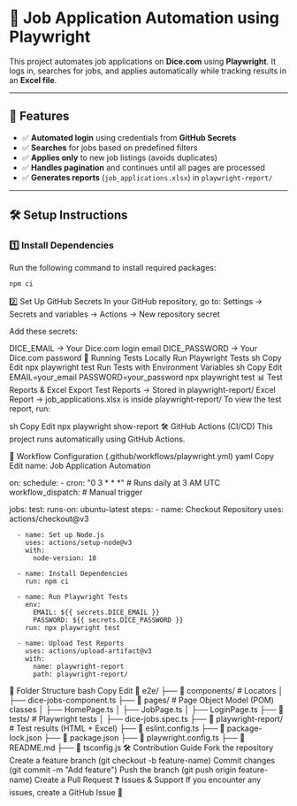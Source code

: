 # 🚀 Job Application Automation using Playwright

This project automates job applications on **Dice.com** using **Playwright**. It logs in, searches for jobs, and applies automatically while tracking results in an **Excel file**.

---

## 📌 **Features**
- ✅ **Automated login** using credentials from **GitHub Secrets**  
- ✅ **Searches** for jobs based on predefined filters  
- ✅ **Applies only** to new job listings (avoids duplicates)  
- ✅ **Handles pagination** and continues until all pages are processed  
- ✅ **Generates reports** (`job_applications.xlsx`) in `playwright-report/`  

---

## 🛠️ **Setup Instructions**

### 1️⃣ **Install Dependencies**
Run the following command to install required packages:

```sh
npm ci
```
2️⃣ Set Up GitHub Secrets
In your GitHub repository, go to:
Settings → Secrets and variables → Actions → New repository secret

Add these secrets:

DICE_EMAIL → Your Dice.com login email
DICE_PASSWORD → Your Dice.com password
🚀 Running Tests Locally
Run Playwright Tests
sh
Copy
Edit
npx playwright test
Run Tests with Environment Variables
sh
Copy
Edit
EMAIL=your_email PASSWORD=your_password npx playwright test
📊 Test Reports & Excel Export
Test Reports → Stored in playwright-report/
Excel Report → job_applications.xlsx is inside playwright-report/
To view the test report, run:

sh
Copy
Edit
npx playwright show-report
🛠️ GitHub Actions (CI/CD)
This project runs automatically using GitHub Actions.

📜 Workflow Configuration (.github/workflows/playwright.yml)
yaml
Copy
Edit
name: Job Application Automation

on:
  schedule:
    - cron: "0 3 * * *"  # Runs daily at 3 AM UTC
  workflow_dispatch:  # Manual trigger

jobs:
  test:
    runs-on: ubuntu-latest
    steps:
      - name: Checkout Repository
        uses: actions/checkout@v3

      - name: Set up Node.js
        uses: actions/setup-node@v3
        with:
          node-version: 18

      - name: Install Dependencies
        run: npm ci

      - name: Run Playwright Tests
        env:
          EMAIL: ${{ secrets.DICE_EMAIL }}
          PASSWORD: ${{ secrets.DICE_PASSWORD }}
        run: npx playwright test

      - name: Upload Test Reports
        uses: actions/upload-artifact@v3
        with:
          name: playwright-report
          path: playwright-report/
📁 Folder Structure
bash
Copy
Edit
📂 e2e/
 ├── 📂 components/            # Locators
 │    ├── dice-jobs-component.ts
 ├── 📂 pages/            # Page Object Model (POM) classes
 │    ├── HomePage.ts
 │    ├── JobPage.ts
 │    ├── LoginPage.ts
 ├── 📂 tests/            # Playwright tests
 │    ├── dice-jobs.spec.ts
 ├── 📂 playwright-report/  # Test results (HTML + Excel)
 ├── 📄 eslint.config.ts
 ├── 📄 package-lock.json
 ├── 📄 package.json
 ├── 📄 playwright.config.ts
 ├── 📄 README.md
 ├── 📄 tsconfig.js
🛠 Contribution Guide
Fork the repository
Create a feature branch (git checkout -b feature-name)
Commit changes (git commit -m "Add feature")
Push the branch (git push origin feature-name)
Create a Pull Request
❓ Issues & Support
If you encounter any issues, create a GitHub Issue 🚀